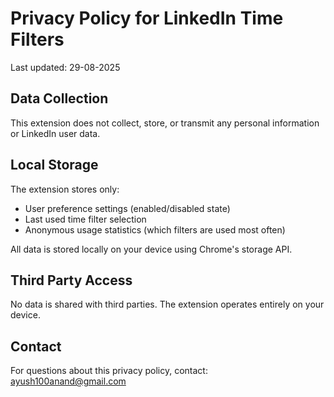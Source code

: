 # Privacy Policy for LinkedIn Time Filters

Last updated: 29-08-2025

## Data Collection
This extension does not collect, store, or transmit any personal information or LinkedIn user data.

## Local Storage
The extension stores only:
- User preference settings (enabled/disabled state)
- Last used time filter selection
- Anonymous usage statistics (which filters are used most often)

All data is stored locally on your device using Chrome's storage API.

## Third Party Access
No data is shared with third parties. The extension operates entirely on your device.

## Contact
For questions about this privacy policy, contact: ayush100anand@gmail.com
